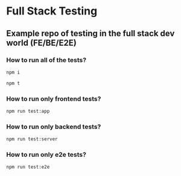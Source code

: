 # Full Stack Testing

## Example repo of testing in the full stack dev world (FE/BE/E2E)


### How to run all of the tests?
``` bash
npm i

npm t
```
### How to run only frontend tests?

``` bash
npm run test:app
```

### How to run only backend tests?

``` bash
npm run test:server
```

### How to run only e2e tests?

``` bash
npm run test:e2e
```

